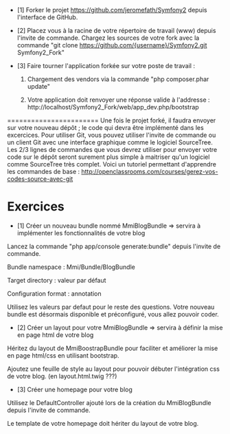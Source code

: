 * [1] Forker le projet https://github.com/jeromefath/Symfony2 depuis l'interface de GitHub.

* [2] Placez vous à la racine de votre répertoire de travail (www) depuis l'invite de commande. 
Chargez les sources de votre fork avec la commande "git clone https://github.com/{username}/Symfony2.git Symfony2_Fork"

* [3] Faire tourner l'application forkée sur votre poste de travail :

    1. Chargement des vendors via la commande "php composer.phar update"

    2. Votre application doit renvoyer une réponse valide à l'addresse : http://localhost/Symfony2_Fork/web/app_dev.php/bootstrap

=======================
Une fois le projet forké, il faudra envoyer sur votre nouveau dépôt ; le code qui devra être implémenté dans les excercices. 
Pour utiliser Git, vous pouvez utiliser l'invite de commande ou un client Git avec une interface graphique comme le logiciel SourceTree.
Les 2/3 lignes de commandes que vous devrez utiliser pour envoyer votre code sur le dépôt seront surement plus simple à maitriser qu'un logiciel comme SourceTree très complet. 
Voici un tutoriel permettant d'apprendre les commandes de base : http://openclassrooms.com/courses/gerez-vos-codes-source-avec-git

Exercices
=======================

* [1] Créer un nouveau bundle nommé MmiBlogBundle => servira à implémenter les fonctionnalités de votre blog

Lancez la commande "php app/console generate:bundle" depuis l'invite de commande.
        
Bundle namespace : Mmi/Bundle/BlogBundle

Target directory : valeur par défaut

Configuration format : annotation

Utilisez les valeurs par defaut pour le reste des questions.
Votre nouveau bundle est désormais disponible et préconfiguré, vous allez pouvoir coder.

* [2] Créer un layout pour votre MmiBlogBundle => servira à définir la mise en page html de votre blog

Héritez du layout de MmiBoostrapBundle pour faciliter et améliorer la mise en page html/css en utilisant bootstrap.

Ajoutez une feuille de style au layout pour pouvoir débuter l'intégration css de votre blog. (en layout.html.twig ???)

* [3] Créer une homepage pour votre blog

Utilisez le DefaultController ajouté lors de la création du MmiBlogBundle depuis l'invite de commande.

Le template de votre homepage doit hériter du layout de votre blog.